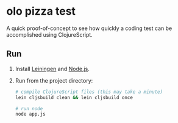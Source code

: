 # olo pizza test

A quick proof-of-concept to see how quickly a coding test can be accomplished
using ClojureScript.

## Run

1. Install [Leiningen] and [Node.js].
1. Run from the project directory:

    ```sh
    # compile ClojureScript files (this may take a minute)
    lein cljsbuild clean && lein cljsbuild once

    # run node
    node app.js
    ```

[Leiningen]:http://leiningen.org
[Node.js]:http://nodejs.org
